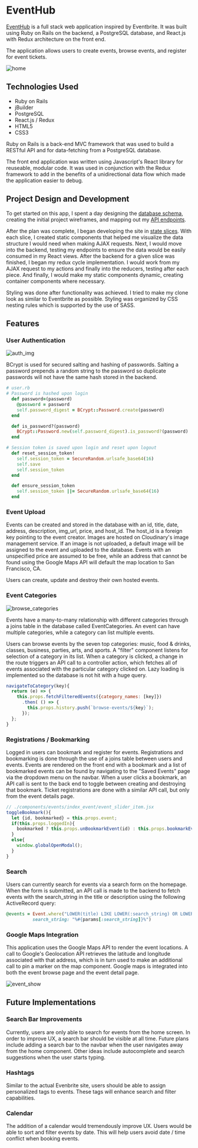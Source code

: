 # EventHub

[EventHub](http://eventhub-app.herokuapp.com/) is a full stack web application inspired by Eventbrite. It was built using Ruby on Rails on the backend, a PostgreSQL database, and React.js with Redux architecture on the front end.

The application allows users to create events, browse events, and register for event tickets.

![home](./docs/screenshots/home_img.png)

## Technologies Used

* Ruby on Rails
* jBuilder
* PostgreSQL
* React.js / Redux
* HTML5
* CSS3

Ruby on Rails is a back-end MVC framework that was used to build a RESTful API and for data-fetching from a PostgreSQL database.

The front end application was written using Javascript's React library for reuseable, modular code. It was used in conjunction with the Redux framework to add in the benefits of a unidirectional data flow which made the application easier to debug.

## Project Design and Development

To get started on this app, I spent a day designing the [database schema](https://github.com/vutpham/event-hub/blob/master/docs/schema.md), creating the initial project wireframes, and mapping out my [API endpoints](https://github.com/vutpham/event-hub/blob/master/docs/api-endpoints.md).

After the plan was complete, I began developing the site in [state slices](https://github.com/vutpham/event-hub/blob/master/docs/sample-state.md). With each slice, I created static components that helped me visualize the data structure I would need when making AJAX requests. Next, I would move into the backend, testing my endpoints to ensure the data would be easily consumed in my React views. After the backend for a given slice was finished, I began my redux cycle implementation. I would work from my AJAX request to my actions and finally into the reducers, testing after each piece. And finally, I would make my static components dynamic, creating container components where necessary.

Styling was done after functionality was achieved. I tried to make my clone look as similar to Eventbrite as possible. Styling was organized by CSS nesting rules which is supported by the use of SASS.

## Features

### User Authentication

![auth_img](./docs/screenshots/auth_img.png)

BCrypt is used for secured salting and hashing of passwords. Salting a password prepends a random string to the password so duplicate passwords will not have the same hash stored in the backend.

```ruby
# user.rb
# Password is hashed upon login
  def password=(password)
    @password = password
    self.password_digest = BCrypt::Password.create(password)
  end

  def is_password?(password)
    BCrypt::Password.new(self.password_digest).is_password?(password)
  end

# Session token is saved upon login and reset upon logout
  def reset_session_token!
    self.session_token = SecureRandom.urlsafe_base64(16)
    self.save
    self.session_token
  end

  def ensure_session_token
    self.session_token ||= SecureRandom.urlsafe_base64(16)
  end
```


### Event Upload

Events can be created and stored in the database with an id, title, date, address, description, img_url, price, and host_id.  The host_id is a foreign key pointing to the event creator. Images are hosted on Cloudinary's image management service. If an image is not uploaded, a default image will be assigned to the event and uploaded to the database. Events with an unspecified price are assumed to be free, while an address that cannot be found using the Google Maps API will default the map location to San Francisco, CA.

Users can create, update and destroy their own hosted events.

### Event Categories

![browse_categories](./docs/screenshots/browse_categories.png)

Events have a many-to-many relationship with different categories through a joins table in the database called EventCategories. An event can have multiple categories, while a category can list multiple events.

Users can browse events by the seven top categories:  music, food & drinks, classes, business, parties, arts, and sports.  A "filter" component listens for selection of a category in its list. When a category is clicked, a change in the route triggers an API call to a controller action, which fetches all of events associated with the particular category clicked on. Lazy loading is implemented so the database is not hit with a huge query.

```javascript
navigateToCategory(key){
  return (e) => {
    this.props.fetchFilteredEvents({category_names: [key]})
      .then( () => {
        this.props.history.push(`browse-events/${key}`);
      });
  };
}
```

### Registrations / Bookmarking

Logged in users can bookmark and register for events.  Registrations and bookmarking is done through the use of a joins table between users and events. Events are rendered on the front end with a bookmark and a list of bookmarked events can be found by navigating to the "Saved Events" page via the dropdown menu on the navbar. When a user clicks a bookmark, an API call is sent to the back end to toggle between creating and destroying that bookmark. Ticket registrations are done with a similar API call, but only from the event details page.

```javascript
// ./components/events/index_event/event_slider_item.jsx
toggleBookmark(){
  let {id, bookmarked} = this.props.event;
  if(this.props.loggedIn){
    bookmarked ? this.props.unBookmarkEvent(id) : this.props.bookmarkEvent(id);
  }
  else{
    window.globalOpenModal();
  }
}
```

### Search

Users can currently search for events via a search form on the homepage. When the form is submitted, an API call is made to the backend to fetch events with the search_string in the title or description using the following ActiveRecord query:

```ruby
@events = Event.where("LOWER(title) LIKE LOWER(:search_string) OR LOWER(full_description) LIKE LOWER(:search_string)",
          search_string: "%#{params[:search_string]}%")
```

### Google Maps Integration

This application uses the Google Maps API to render the event locations. A call to Google's Geolocation API retrieves the latitude and longitude associated with that address, which is in turn used to make an additional call to pin a marker on the map component. Google maps is integrated into both the event browse page and the event detail page.

![event_show](./docs/screenshots/event_show.png)

## Future Implementations

### Search Bar Improvements

Currently, users are only able to search for events from the home screen. In order to improve UX, a search bar should be visible at all time. Future plans include adding a search bar to the navbar when the user navigates away from the home component. Other ideas include autocomplete and search suggestions when the user starts typing.

### Hashtags

Similar to the actual Evenbrite site, users should be able to assign personalized tags to events. These tags will enhance search and filter capabilities.

### Calendar

The addition of a calendar would tremendously improve UX. Users would be able to sort and filter events by date. This will help users avoid date / time conflict when booking events.
